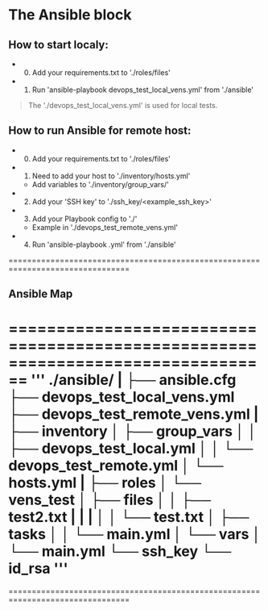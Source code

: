 # The Ansible block

## How to start localy:

- 0. Add your requirements.txt to './roles/files'
- 1. Run 'ansible-playbook devops_test_local_vens.yml' from './ansible'

> The './devops_test_local_vens.yml' is used for local tests.

## How to run Ansible for remote host:

- 0. Add your requirements.txt to './roles/files'
- 1. Need to add your host to './inventory/hosts.yml'
  -  Add variables to './inventory/group_vars/<example>'
- 2. Add your 'SSH key' to './ssh_key/<example_ssh_key>'
- 3. Add your Playbook config to './'
  -  Example in './devops_test_remote_vens.yml'
- 4. Run 'ansible-playbook <example>.yml' from './ansible'

================================================================================
## Ansible Map
================================================================================
'''
./ansible/
|
├── ansible.cfg
├── devops_test_local_vens.yml
├── devops_test_remote_vens.yml
|
├── inventory
│   ├── group_vars
│   │   ├── devops_test_local.yml
│   │   └── devops_test_remote.yml
│   └── hosts.yml
|
├── roles
│   └── vens_test
│       ├── files
│       │   ├── test2.txt
|       |   |
│       │   └── test.txt
│       ├── tasks
│       │   └── main.yml
│       └── vars
│           └── main.yml
└── ssh_key
    └── id_rsa
'''
================================================================================
================================================================================
